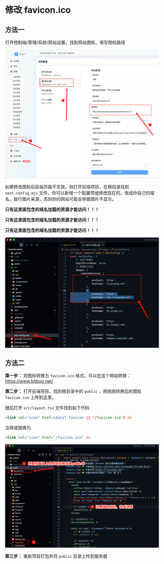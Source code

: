 # 修改 favicon.ico 

## 方法一

打开控制端/管理/系统/网站设置，找到网站图标，填写图标路径

![image-20250709140251177](./assets/image-20250709140251177.png)



如果修改图标后前端页面不生效，则打开前端项目，在根目录找到 `next.config.mjs` 文件，你可以新增一个配置项或修改现在的，改成你自己的域名，放行图片来源，否则你的网站可能会导致图片不显示。

**只有这里面包含的域名加载的资源才能访问！！！**

**只有这里面包含的域名加载的资源才能访问！！！**

**只有这里面包含的域名加载的资源才能访问！！！**

![image-20250709140508881](./assets/image-20250709140508881.png)



## 方法二

**第一步：** 将图标转换为 `favicon.ico` 格式，可以在这个网站转换：https://www.bitbug.net/

**第二步：** 打开前端项目，找到根目录中的 `public` ，把刚刚转换后的图标  `favicon.ico`  上传到这里。

随后打开 `src/layout.tsx` 文件找到如下代码

```html
<link rel="icon" href={data?.favicon || '/favicon.ico'} />
```

注释或替换为

```html
<link rel="icon" href="/favicon.ico" />
```

![image-20250709135416413](./assets/image-20250709135416413.png)

**第三步：** 重新项目打包并将 `public` 目录上传到服务器